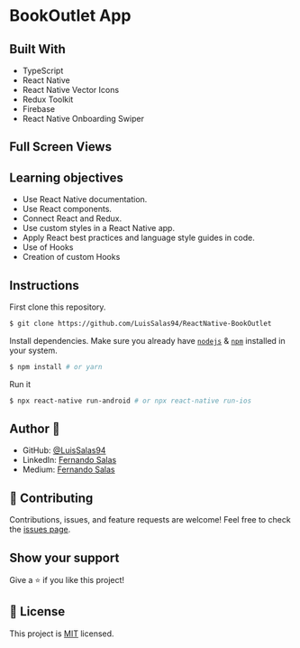 # BookOutlet App

## Built With

- TypeScript
- React Native
- React Native Vector Icons
- Redux Toolkit
- Firebase
- React Native Onboarding Swiper

## Full Screen Views

## Learning objectives

- Use React Native documentation.
- Use React components.
- Connect React and Redux.
- Use custom styles in a React Native app.
- Apply React best practices and language style guides in code.
- Use of Hooks
- Creation of custom Hooks

## Instructions

First clone this repository.

```bash
$ git clone https://github.com/LuisSalas94/ReactNative-BookOutlet
```

Install dependencies. Make sure you already have [`nodejs`](https://nodejs.org/en/) & [`npm`](https://www.npmjs.com/) installed in your system.

```bash
$ npm install # or yarn
```

Run it

```bash
$ npx react-native run-android # or npx react-native run-ios
```

## Author 👤

- GitHub: [@LuisSalas94](https://github.com/LuisSalas94)
- LinkedIn: [Fernando Salas](https://www.linkedin.com/in/luisfernandosalasgave/)
- Medium: [Fernando Salas](https://medium.com/@luisfernandosalasg)

## 🤝 Contributing

Contributions, issues, and feature requests are welcome!
Feel free to check the [issues page](../../issues/).

## Show your support

Give a ⭐️ if you like this project!

## 📝 License

This project is [MIT](./MIT.md) licensed.
